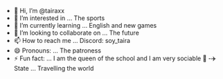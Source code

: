 - 👋 Hi, I’m @tairaxx
- 👀 I’m interested in ... The sports
- 🌱 I’m currently learning ...  English and new games 
- 💞️ I’m looking to collaborate on ... The future 
- 📫 How to reach me ... Discord: soy_taira
- 😄 Pronouns: ... The patroness
- ⚡ Fun fact: ... I am the queen of the school and I am very sociable 👑
-✈️ State ...  Travelling the world
<!---
tairaxx/tairaxx is a ✨ special ✨ repository because its `README.md` (this file) appears on your GitHub profile.
You can click the Preview link to take a look at your changes.
--->
